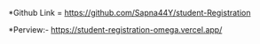 *Github Link = https://github.com/Sapna44Y/student-Registration

*Perview:- https://student-registration-omega.vercel.app/
